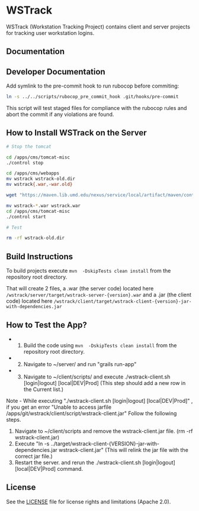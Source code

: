 WSTrack
=======

WSTrack (Workstation Tracking Project) contains client and server projects for tracking user workstation logins.

Documentation
-------------

Developer Documentation
-------------

Add symlink to the pre-commit hook to run rubocop before commiting:

```bash
ln -s ../../scripts/rubocop_pre_commit_hook .git/hooks/pre-commit
```

This script will test staged files for compliance with the rubocop rules and abort the commit if any violations are found.

How to Install WSTrack on the Server
-------------

```bash
# Stop the tomcat

cd /apps/cms/tomcat-misc
./control stop

cd /apps/cms/webapps
mv wstrack wstrack-old.dir
mv wstrack{.war,-war.old}

wget "https://maven.lib.umd.edu/nexus/service/local/artifact/maven/content?r=releases&g=edu.umd.lib.wstrack.server&a=wstrack-server&v=LATEST&p=war" --content-disposition

mv wstrack-*.war wstrack.war
cd /apps/cms/tomcat-misc
./control start

# Test

rm -rf wstrack-old.dir
```

Build Instructions
-------------

To build projects execute `mvn  -DskipTests clean install` from the repository root directory.

That will create 2 files, a .war (the server code) located here `/wstrack/server/target/wstrack-server-{version}.war` and a .jar (the client code) located here `/wstrack/client/target/wstrack-client-{version}-jar-with-dependencies.jar`

How to Test the App?
--------------------

* 1. Build the code using `mvn  -DskipTests clean install` from the repository root directory.
* 2. Navigate to ~/server/ and run "grails run-app"
* 3. Navigate to ~/client/scripts/ and execute ./wstrack-client.sh [login|logout] [local|DEV|Prod]
    (This step should add a new row in the Current list.)

Note - While executing "./wstrack-client.sh [login|logout] [local|DEV|Prod]" , if you get an error "Unable to access jarfile /apps/git/wstrack/client/script/wstrack-client.jar"
Follow the following steps.

1. Navigate to ~/client/scripts and remove the wstrack-client.jar file. (rm -rf wstrack-client.jar)
2. Execute "ln -s ../target/wstrack-client-{VERSION}-jar-with-dependencies.jar wstrack-client.jar" (This will relink the jar file with the correct jar file.)
3. Restart the server. and rerun the ./wstrack-client.sh [login|logout] [local|DEV|Prod] command.

License
-------

See the [LICENSE](LICENSE.md) file for license rights and limitations (Apache 2.0).
